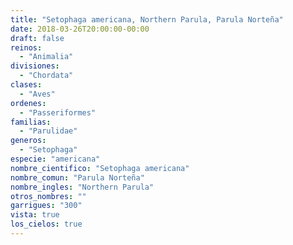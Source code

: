 ```yaml
---
title: "Setophaga americana, Northern Parula, Parula Norteña"
date: 2018-03-26T20:00:00-00:00
draft: false
reinos: 
  - "Animalia"
divisiones: 
  - "Chordata"
clases: 
  - "Aves"
ordenes: 
  - "Passeriformes"
familias: 
  - "Parulidae"
generos: 
  - "Setophaga"
especie: "americana"
nombre_cientifico: "Setophaga americana"
nombre_comun: "Parula Norteña"
nombre_ingles: "Northern Parula"
otros_nombres: ""
garrigues: "300"
vista: true
los_cielos: true
---
```

